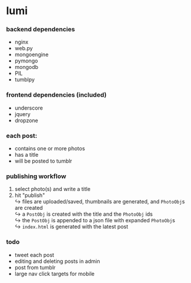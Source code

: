 lumi
====
### backend dependencies
* nginx
* web.py
* mongoengine
* pymongo
* mongodb
* PIL
* tumblpy

### frontend dependencies (included)
* underscore
* jquery
* dropzone

### each post:
* contains one or more photos
* has a title
* will be posted to tumblr

### publishing workflow
1. select photo(s) and write a title
2. hit "publish"  
   ↪ files are uploaded/saved, thumbnails are generated, and `PhotoObj`s are created  
   ↪ a `PostObj` is created with the title and the `PhotoObj` ids  
   ↪ the `PostObj` is appended to a json file with expanded `PhotoObj`s  
   ↪ `index.html` is generated with the latest post

### todo
* tweet each post
* editing and deleting posts in admin
* post from tumblr
* large nav click targets for mobile
